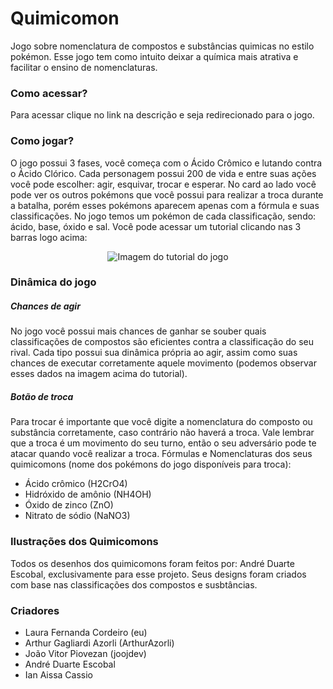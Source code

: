 # Quimicomon
Jogo sobre nomenclatura de compostos e substâncias quimicas no estilo pokémon. Esse jogo tem como intuito deixar a química mais atrativa e facilitar o ensino de nomenclaturas.

### Como acessar?
Para acessar clique no link na descrição e seja redirecionado para o jogo.

### Como jogar?
O jogo possui 3 fases, você começa com o Ácido Crômico e lutando contra o Ácido Clórico. Cada personagem possui 200 de vida e entre suas ações você pode escolher: agir, esquivar, trocar e esperar. No card ao lado você pode ver os outros pokémons que você possui para realizar a troca durante a batalha, porém esses pokémons aparecem apenas com a fórmula e suas classificações. No jogo temos um pokémon de cada classificação, sendo: ácido, base, óxido e sal. Você pode acessar um tutorial clicando nas 3 barras logo acima:

<div align="center">
  
 ![Imagem do tutorial do jogo](https://github.com/user-attachments/assets/508bb937-1fd5-40a4-b0dc-6ed59e6d945a)
  
</div>


### Dinâmica do jogo

##### Chances de agir
No jogo você possui mais chances de ganhar se souber quais classificações de compostos são eficientes contra a classificação do seu rival. Cada tipo possui sua dinâmica própria ao agir, assim como suas chances de executar corretamente aquele movimento (podemos observar esses dados na imagem acima do tutorial). 

##### Botão de troca
Para trocar é importante que você digite a nomenclatura do composto ou substância corretamente, caso contrário não haverá a troca. Vale lembrar que a troca é um movimento do seu turno, então o seu adversário pode te atacar quando você realizar a troca.
Fórmulas e Nomenclaturas dos seus quimicomons (nome dos pokémons do jogo disponíveis para troca):
  - Ácido crômico (H2CrO4)
  - Hidróxido de amônio (NH4OH)
  - Óxido de zinco (ZnO)
  - Nitrato de sódio (NaNO3)

### Ilustrações dos Quimicomons
Todos os desenhos dos quimicomons foram feitos por: André Duarte Escobal, exclusivamente para esse projeto. Seus designs foram criados com base nas classificações dos compostos e susbtâncias.

### Criadores
- Laura Fernanda Cordeiro (eu)
- Arthur Gagliardi Azorli (ArthurAzorli)
- João Vitor Piovezan (joojdev)
- André Duarte Escobal
- Ian Aissa Cassio

